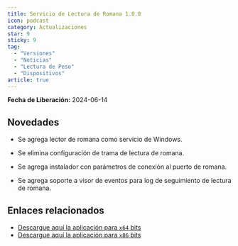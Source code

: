 ```yaml
---
title: Servicio de Lectura de Romana 1.0.0
icon: podcast
category: Actualizaciones
star: 9
sticky: 9
tag:
  - "Versiones"
  - "Noticias"
  - "Lectura de Peso"
  - "Dispositivos"
article: true
---
```


**Fecha de Liberación:** 2024-06-14

## Novedades

- Se agrega lector de romana como servicio de Windows.

- Se elimina configuración de trama de lectura de romana.

- Se agrega instalador con parámetros de conexión al puerto de romana.

- Se agrega soporte a visor de eventos para log de seguimiento de lectura de romana.

## Enlaces relacionados

- [Descargue aquí la aplicación para `x64` bits](https://ams3.digitaloceanspaces.com/erpya/public/downloads/ERP-Weight-Scale-Service-1.0.0-win-x86.exe)
- [Descargue aquí la aplicación para `x86` bits](https://ams3.digitaloceanspaces.com/erpya/public/downloads/ERP-Weight-Scale-Service-1.0.0-win-x64.exe)
